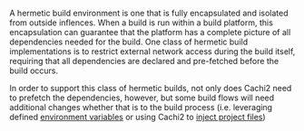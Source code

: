 A hermetic build environment is one that is fully encapsulated and isolated from outside inflences. When a build is
run within a build platform, this encapsulation can guarantee that the platform has a complete picture of all
dependencies needed for the build. One class of hermetic build implementations is to restrict external network access
during the build itself, requiring that all dependencies are declared and pre-fetched before the build occurs.

In order to support this class of hermetic builds, not only does Cachi2 need to prefetch the dependencies, however,
but some build flows will need additional changes whether that is to the build process (i.e. leveraging defined 
[environment variables](#generate-environment-variables) or using Cachi2 to [inject project files](#inject-project-files))
